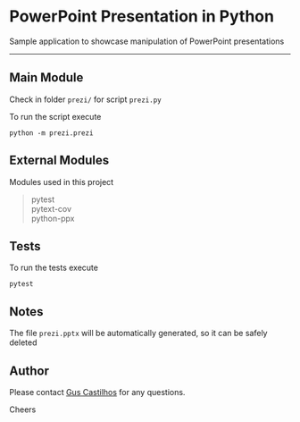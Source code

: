 # PowerPoint Presentation in Python

Sample application to showcase manipulation of PowerPoint presentations

---

## Main Module

Check in folder `prezi/` for script `prezi.py`

To run the script execute
```
python -m prezi.prezi
```

## External Modules
Modules used in this project
> pytest  
  pytext-cov  
  python-ppx
  
## Tests

To run the tests execute

```
pytest
```

## Notes

The file `prezi.pptx` will be automatically generated, so it can be safely deleted

## Author

Please contact [Gus Castilhos][1] for any questions.

Cheers

[1]: mailto:guscastles@gmail.com
